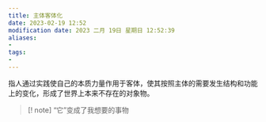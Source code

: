 ```yaml
---
title: 主体客体化
date: 2023-02-19 12:52
modification date: 2023 二月 19日 星期日 12:52:39
aliases: 
- 
tags: 
- 
---
```


指人通过实践使自己的本质力量作用于客体，使其按照主体的需要发生结构和功能上的变化，形成了世界上本来不存在的对象物。

>[! note]
>“它”变成了我想要的事物
